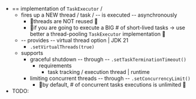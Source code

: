 * == implementation of `TaskExecutor` /
  * fires up a NEW thread / task / -- is executed -- asynchronously
    * 👀threads are NOT reused 👀
    * 👀if you are going to execute a BIG # of short-lived tasks -> use better a thread-pooling `TaskExecutor` implementation 👀
  * -- provides -- virtual thread option | JDK 21
    * `.setVirtualThreads(true)`
  * supports
    * graceful shutdown -- through -- `.setTaskTerminationTimeout()`
      * requirements
        * task tracking / execution thread | runtime
    * limiting concurrent threads -- through -- `.setConcurrencyLimit()`
      * 👀by default, # of concurrent tasks executions is unlimited 👀
* TODO: